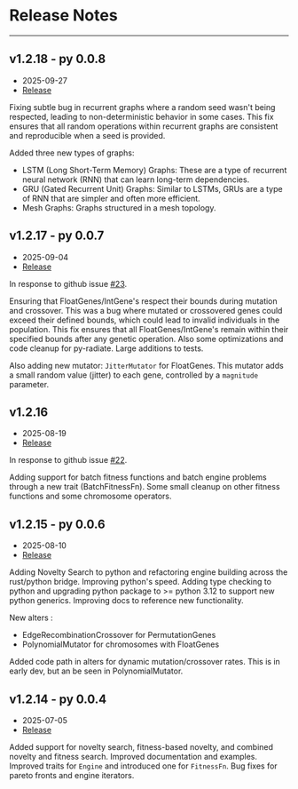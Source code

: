 # Release Notes

---

## v1.2.18 - py 0.0.8

- 2025-09-27
- [Release](https://github.com/pkalivas/radiate/releases/tag/v1.2.18)

Fixing subtle bug in recurrent graphs where a random seed wasn't being respected, leading to non-deterministic behavior in some cases. This fix ensures that all random operations within recurrent graphs are consistent and reproducible when a seed is provided. 

Added three new types of graphs:
- LSTM (Long Short-Term Memory) Graphs: These are a type of recurrent neural network (RNN) that can learn long-term dependencies.
- GRU (Gated Recurrent Unit) Graphs: Similar to LSTMs, GRUs are a type of RNN that are simpler and often more efficient.
- Mesh Graphs: Graphs structured in a mesh topology.

## v1.2.17 - py 0.0.7

- 2025-09-04
- [Release](https://github.com/pkalivas/radiate/releases/tag/v1.2.17)

In response to github issue [#23](https://github.com/pkalivas/radiate/issues/23).

Ensuring that FloatGenes/IntGene<T>'s respect their bounds during mutation and crossover. This was a bug where mutated or crossovered genes could exceed their defined bounds, which could lead to invalid individuals in the population. This fix ensures that all FloatGenes/IntGene<T>'s remain within their specified bounds after any genetic operation. Also some optimizations and code cleanup for py-radiate. Large additions to tests.

Also adding new mutator: `JitterMutator` for FloatGenes. This mutator adds a small random value (jitter) to each gene, controlled by a `magnitude` parameter.

## v1.2.16

- 2025-08-19
- [Release](https://github.com/pkalivas/radiate/releases/tag/v1.2.16)

In response to github issue [#22](https://github.com/pkalivas/radiate/issues/22).

Adding support for batch fitness functions and batch engine problems through a new trait (BatchFitnessFn). Some small cleanup on other fitness functions and some chromosome operators.

## v1.2.15 - py 0.0.6

- 2025-08-10
- [Release](https://github.com/pkalivas/radiate/releases/tag/v1.2.15)

Adding Novelty Search to python and refactoring engine building across the rust/python bridge. Improving python's speed. Adding type checking to python and upgrading python package to >= python 3.12 to support new python generics. Improving docs to reference new functionality.

New alters :

  * EdgeRecombinationCrossover for PermutationGenes 
  * PolynomialMutator for chromosomes with FloatGenes

Added code path in alters for dynamic mutation/crossover rates. This is in early dev, but an be seen in PolynomialMutator.


## v1.2.14 - py 0.0.4

-  2025-07-05
-  [Release](https://github.com/pkalivas/radiate/releases/tag/v1.2.14)

Added support for novelty search, fitness-based novelty, and combined novelty and fitness search. Improved documentation and examples. Improved traits for `Engine` and introduced one for `FitnessFn`. Bug fixes for pareto fronts and engine iterators.